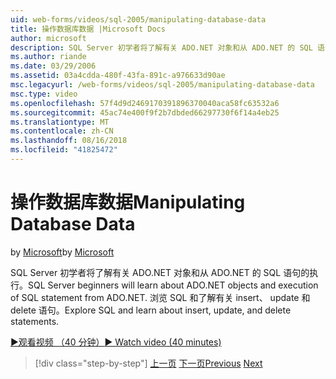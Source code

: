 ```yaml
---
uid: web-forms/videos/sql-2005/manipulating-database-data
title: 操作数据库数据 |Microsoft Docs
author: microsoft
description: SQL Server 初学者将了解有关 ADO.NET 对象和从 ADO.NET 的 SQL 语句的执行。 浏览 SQL 和了解有关插入、 更新和删除 sta。
ms.author: riande
ms.date: 03/29/2006
ms.assetid: 03a4cdda-480f-43fa-891c-a976633d90ae
msc.legacyurl: /web-forms/videos/sql-2005/manipulating-database-data
msc.type: video
ms.openlocfilehash: 57f4d9d2469170391896370040aca58fc63532a6
ms.sourcegitcommit: 45ac74e400f9f2b7dbded66297730f6f14a4eb25
ms.translationtype: MT
ms.contentlocale: zh-CN
ms.lasthandoff: 08/16/2018
ms.locfileid: "41825472"
---
```

<a name="manipulating-database-data"></a><span data-ttu-id="2a716-104">操作数据库数据</span><span class="sxs-lookup"><span data-stu-id="2a716-104">Manipulating Database Data</span></span>
====================
<span data-ttu-id="2a716-105">by [Microsoft](https://github.com/microsoft)</span><span class="sxs-lookup"><span data-stu-id="2a716-105">by [Microsoft](https://github.com/microsoft)</span></span>

<span data-ttu-id="2a716-106">SQL Server 初学者将了解有关 ADO.NET 对象和从 ADO.NET 的 SQL 语句的执行。</span><span class="sxs-lookup"><span data-stu-id="2a716-106">SQL Server beginners will learn about ADO.NET objects and execution of SQL statement from ADO.NET.</span></span> <span data-ttu-id="2a716-107">浏览 SQL 和了解有关 insert、 update 和 delete 语句。</span><span class="sxs-lookup"><span data-stu-id="2a716-107">Explore SQL and learn about insert, update, and delete statements.</span></span>

[<span data-ttu-id="2a716-108">&#9654;观看视频 （40 分钟）</span><span class="sxs-lookup"><span data-stu-id="2a716-108">&#9654; Watch video (40 minutes)</span></span>](https://channel9.msdn.com/Blogs/ASP-NET-Site-Videos/manipulating-database-data)

> [!div class="step-by-step"]
> <span data-ttu-id="2a716-109">[上一页](designing-relational-database-tables.md)
> [下一页](more-structured-query-language.md)</span><span class="sxs-lookup"><span data-stu-id="2a716-109">[Previous](designing-relational-database-tables.md)
[Next](more-structured-query-language.md)</span></span>
